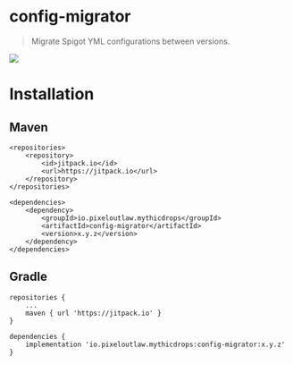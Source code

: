 # config-migrator
> Migrate Spigot YML configurations between versions.

[![](https://jitpack.io/v/io.pixeloutlaw/mythicdrops.svg)](https://jitpack.io/#io.pixeloutlaw/mythicdrops)

# Installation
## Maven
```
<repositories>
    <repository>
        <id>jitpack.io</id>
        <url>https://jitpack.io</url>
    </repository>
</repositories>

<dependencies>
    <dependency>
	    <groupId>io.pixeloutlaw.mythicdrops</groupId>
	    <artifactId>config-migrator</artifactId>
	    <version>x.y.z</version>
    </dependency>
</dependencies>
```
## Gradle
```
repositories {
    ...
    maven { url 'https://jitpack.io' }
}

dependencies {
    implementation 'io.pixeloutlaw.mythicdrops:config-migrator:x.y.z'
}
```